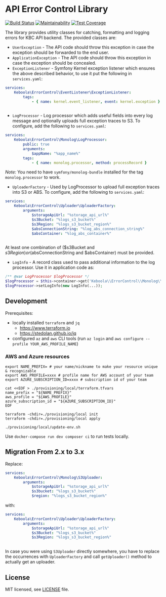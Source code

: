# API Error Control Library 
[![Build Status](https://travis-ci.com/keboola/api-error-control.svg?branch=master)](https://travis-ci.com/keboola/api-error-control)
[![Maintainability](https://api.codeclimate.com/v1/badges/8209d9ce388376d24cf8/maintainability)](https://codeclimate.com/github/keboola/api-error-control/maintainability)
[![Test Coverage](https://api.codeclimate.com/v1/badges/8209d9ce388376d24cf8/test_coverage)](https://codeclimate.com/github/keboola/api-error-control/test_coverage)

The library provides utility classes for catching, formatting and logging errors for KBC API backend.
The provided classes are:

- `UserException` - The API code should throw this exception in case the exception should be forwarded to the end user. 
- `ApplicationException` - The API code should throw this exception in case the exception should be concealed. 
- `ExceptionListener` - Symfony Kernel exception listener which ensures the above described behavior, to use it put 
the following in `services.yaml`:
```yaml
services:
    Keboola\ErrorControl\EventListener\ExceptionListener:
        tags:
            - { name: kernel.event_listener, event: kernel.exception }
    
```
- `LogProcessor` - Log processor which adds useful fields into every log message and optionally uploads full 
exception traces to S3. To configure, add the following to `services.yaml`:
```yaml
services:
    Keboola\ErrorControl\Monolog\LogProcessor:
        public: true
        arguments:
            $appName: "%app_name%"
        tags:
            - { name: monolog.processor, method: processRecord }
```
_Note:_ You need to have `symfony/monolog-bundle` installed for the tag `monolog.processor` to work.  
- `UploaderFactory` - Used by LogProcessor to upload full exception traces into S3 or ABS. To configure, add the following 
to `services.yaml`:
```yaml
services:
    Keboola\ErrorControl\Uploader\UploaderFactory:
        arguments:
            $storageApiUrl: "%storage_api_url%"
            $s3Bucket: "%logs_s3_bucket%"
            $s3Region: "%logs_s3_bucket_region%"
            $absConnectionString: "%log_abs_connection_string%"
            $absContainer: "%log_abs_container%"
        
```
At least one combination of ($s3Bucket and $s3Region) or ($absConnectionString and $absContainer) must be provided. 

- `LogInfo` - A record class used to pass additional information to the log processor. Use it in application code as:
```php
/** @var LogProcessor $logProcessor */
$logProcessor = $this->container->get('Keboola\\ErrorControl\\Monolog\\LogProcessor');
$logProcessor->setLogInfo(new LogInfo(...));
```

## Development

Prerequisites:
* locally installed `terraform` and `jq`
    * https://www.terraform.io
    * https://stedolan.github.io/jq
* configured `az` and `aws` CLI tools (run `az login` and `aws configure --profile YOUR_AWS_PROFILE_NAME`)

### AWS and Azure resources

```shell
export NAME_PREFIX= # your name/nickname to make your resource unique & recognizable
export AWS_PROFILE=xxxx # profile name for AWS account of your team
export AZURE_SUBSCRIPTION_ID=xxxx # subscription id of your team

cat <<EOF > ./provisioning/local/terraform.tfvars
name_prefix = "${NAME_PREFIX}"
aws_profile = "${AWS_PROFILE}"
azure_subscription_id = "${AZURE_SUBSCRIPTION_ID}"
EOF

terraform -chdir=./provisioning/local init
terraform -chdir=./provisioning/local apply

./provisioning/local/update-env.sh
```

Use `docker-compose run dev composer ci` to run tests locally.

## Migration From 2.x to 3.x
Replace:

```yaml
services:
    Keboola\ErrorControl\Monolog\S3Uploader:
        arguments:
            $storageApiUrl: "%storage_api_url%"
            $s3bucket: "%logs_s3_bucket%"
            $region: "%logs_s3_bucket_region%"
```

with:
 
```yaml
services:
    Keboola\ErrorControl\Uploader\UploaderFactory:
        arguments:
            $storageApiUrl: "%storage_api_url%"
            $s3Bucket: "%logs_s3_bucket%"
            $s3Region: "%logs_s3_bucket_region%"
        
```

In case you were using `S3Uploader` directly somewhere, you have to replace the occurrences with `UploaderFactory` 
and call `getUploader()` method to actually get an uploader.

## License

MIT licensed, see [LICENSE](./LICENSE) file.
